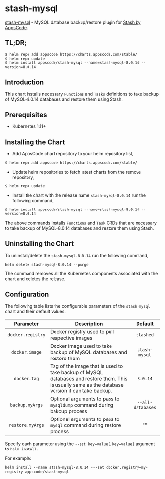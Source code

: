 # stash-mysql

[stash-mysql](https://github.com/stashed/mysql) - MySQL database backup/restore plugin for [Stash by AppsCode](https://appscode.com/products/stash/).

## TL;DR;

```console
$ helm repo add appscode https://charts.appscode.com/stable/
$ helm repo update
$ helm install appscode/stash-mysql --name=stash-mysql-8.0.14 --version=8.0.14
```

## Introduction

This chart installs necessary `Functions` and `Tasks` definitions to take backup of MySQL-8.0.14 databases and restore them using Stash.

## Prerequisites

- Kubernetes 1.11+

## Installing the Chart

- Add AppsCode chart repository to your helm repository list,

```console
$ helm repo add appscode https://charts.appscode.com/stable/
```

- Update helm repositories to fetch latest charts from the remove repository,

```console
$ helm repo update
```

- Install the chart with the release name `stash-mysql-8.0.14` run the following command,

```console
$ helm install appscode/stash-mysql --name=stash-mysql-8.0.14 --version=8.0.14
```

The above commands installs `Functions` and `Task` CRDs that are necessary to take backup of MySQL-8.0.14 databases and restore them using Stash.

## Uninstalling the Chart

To uninstall/delete the `stash-mysql-8.0.14` run the following command,

```console
helm delete stash-mysql-8.0.14 --purge
```

The command removes all the Kubernetes components associated with the chart and deletes the release.

## Configuration

The following table lists the configurable parameters of the `stash-mysql` chart and their default values.

|     Parameter     |                                                                    Description                                                                     |      Default      |
| :---------------: | -------------------------------------------------------------------------------------------------------------------------------------------------- | :---------------: |
| `docker.registry` | Docker registry used to pull respective images                                                                                                     |     `stashed`     |
| `docker.image`    | Docker image used to take backup of MySQL databases and restore them                                                                               |   `stash-mysql`   |
| `docker.tag`      | Tag of the image that is used to take backup of MySQL databases and restore them. This is usually same as the database version it can take backup. |       `8.0.14`    |
| `backup.myArgs`   | Optional arguments to pass to `mysqldump` command  during bakcup process                                                                           | `--all-databases` |
| `restore.myArgs`  | Optional arguments to pass to `mysql` command during restore process                                                                               |        ""         |

Specify each parameter using the `--set key=value[,key=value]` argument to `helm install`.

For example:

```console
helm install --name stash-mysql-8.0.14 ---set docker.registry=my-registry appscode/stash-mysql
```

